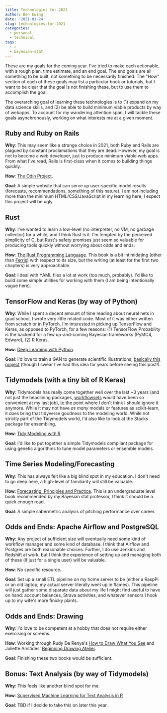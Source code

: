 ```yaml
---
title: Technologies for 2021
author: Ben Ewing
date: '2021-01-24'
slug: technologies-for-2021
categories:
  - personal
  - technical
tags:
  - r
  - bayesian-stat
---
```


These are my goals for the coming year. I've tried to make each actionable, with a rough plan, time estimate, and an end goal. The end goals are all something to be built, not something to be necessarily finished. The "How" section of each of these goals may list a particular book or tutorials, but I want to be clear that the goal is not finishing these, but to use them to accomplish the goal.

The overarching goal of learning these technologies is to (1) expand on my data science skills, and (2) be able to build minimum viable products by way of webapps. To account for my wandering attention span, I will tackle these goals asynchronously, working on what interests me at a given moment.

## Ruby and Ruby on Rails

__Why__: This may seem like a strange choice in 2021, both Ruby and Rails are plagued by constant proclamations that they are dead. However, my goal is not to become a web developer, just to produce minimum viable web apps. From what I've read, Rails is first-class when it comes to building things quickly.

__How__: [The Odin Project](https://www.theodinproject.com/courses/ruby-on-rails).

__Goal__: A simple website that can serve up user-specific model results (forecasts, recommendations, something of this nature). I am not including more than the minimum HTML/CSS/JavaScript in my learning here; I expect this project will be ugly.

## Rust

__Why__: I've wanted to learn a low-level (no interpreter, no VM, no garbage collector) for a while, and I think Rust is it. I'm tempted by the perceived simplicity of C, but Rust's safety promises just seem so valuable for producing tools quickly without worrying about odds and ends.

__How__: [The Rust Programming Language](https://doc.rust-lang.org/stable/book/title-page.html). This book is a bit intimidating (other than [Ferris](https://www.rustacean.net/)) with respect to its size, but the writing (at least for the first two chapters) is very approachable.

__Goal__: I deal with YAML files a lot at work (too much, probably). I'd like to build some simple utilities for working with them (I am being intentionally vague here).

## TensorFlow and Keras (by way of Python)

__Why__: While I spent a decent amount of time reading about neural nets in grad school, I wrote very little related code. Most of it was either written from scratch or in PyTorch. I'm interested in picking up TensorFlow and Keras, as opposed to PyTorch, for a few reasons: (1) TensorFlow Probability is the backend for a few up-and-coming Bayesian frameworks (PyMC4, Edward), (2) R Keras.

__How__: [Deep Learning with Python](https://www.manning.com/books/deep-learning-with-python-second-edition?query=deep%20learning%20with%20python).

__Goal__: I'd love to train a GAN to generate scientific illustrations, [basically this project](https://www.cunicode.com/works/confusing-coleopterists/#StyleGAN) (though I swear I've had this idea for years before seeing this post!).

## Tidymodels (with a tiny bit of R Keras)

__Why__: Tidymodels has really come together well over the last ~3 years (and not just the headlining packages, [workflowsets](https://github.com/tidymodels/workflowsets) would have been so convenient at my last job), to the point where I don't think I should ignore it anymore. While it may not have _as many_ models or features as scikit-learn, it does bring that tidyverse goodness to the modeling world. While not strictly part of the Tidymodels world, I'd also like to look at the Stacks package for ensembling.

__How__: [Tidy Modeling with R](https://www.tmwr.org/)

__Goal__: I'd like to put together a simple Tidymodels compliant package for using genetic algorithms to tune model parameters or ensemble models.

## Time Series Modeling/Forecasting

__Why__: This has always felt like a big blind spot in my education. I don't need to go deep here, a high-level of familiarity will still be valuable. 

__How__: [Forecasting: Principles and Practice](https://otexts.com/fpp2/). This is an undergraduate level book recommended by my Bayesian stat professor, I think it should be a quick enough read.

__Goal__: A simple sabermetric analysis of pitching performance over career.

## Odds and Ends: Apache Airflow and PostgreSQL

__Why__: Any project of sufficient size will eventually need some kind of workflow manager and some kind of database. I think that Airflow and Postgres are both reasonable choices. Further, I do use Jenkins and Redshift at work, but I think the experience of setting up and managing both of these (if just for a single user) will be valuable.

__How__: No specific resource.

__Goal__: Set up a small ETL pipeline on my home server to be (either a RaspPi or an old laptop; my actual server literally went up in flames). This pipeline will just gather some disparate data about my life I might find useful to have on hand: account balances, Strava activities, and whatever sensors I hook up to my wife's  more finicky plants.

## Odds and Ends: Drawing

__Why__: I'd love to be competent at a hobby that does not require either exercising or screens.

__How__: Working through Rudy De Renya's [How to Draw What You See](https://www.penguinrandomhouse.com/books/39671/how-to-draw-what-you-see-by-rudy-de-reyna/) and Juliette Aristides' [Beginning Drawing Atelier](https://www.aristidesarts.com/explore).

__Goal__: Finishing these two books would be sufficient.

## Bonus: Text Analysis (by way of Tidymodels)

__Why__: This feels like another blind spot for me.

__How__: [Supervised Machine Learning for Text Analysis in R](https://smltar.com/)

__Goal__: TBD if I decide to take this on later this year.

